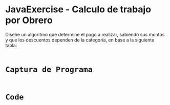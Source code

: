 <H1>JavaExercise - Calculo de trabajo por Obrero</H1>
<P>Diseñe un algoritmo que determine el pago a realizar, sabiendo sus montos y que los descuentos dependen de la categoría, en base a la siguiente tabla:</P>

<img src="https://imgur.com/mB8Caq5.png" alt="">

<h1><code>Captura de Programa</code></h1>

<img src="https://imgur.com/mppIPDA.png" alt="">

<h1><code>Code</code></h1>

<img src="https://imgur.com/R8Vcs6W.png" alt="">


